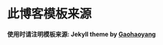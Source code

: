 # 此博客模板来源


**使用时请注明模板来源:  Jekyll theme by [Gaohaoyang](https://github.com/Gaohaoyang/gaohaoyang.github.io)**





